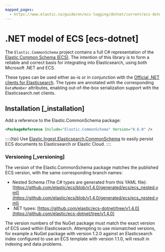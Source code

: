```yaml
---
mapped_pages:
  - https://www.elastic.co/guide/en/ecs-logging/dotnet/current/ecs-dotnet.html
---
```


# .NET model of ECS [ecs-dotnet]

The `Elastic.CommonSchema` project contains a full C# representation of the [Elastic Common Schema (ECS)](https://github.com/elastic/ecs). The intention of this library is to form a reliable and correct basis for integrating into Elasticsearch, using both Microsoft .NET and ECS.

These types can be used either as-is or in conjunction with the [Official .NET clients for Elasticsearch](https://github.com/elastic/elasticsearch-net). The types are annotated with the corresponding `DataMember` attributes, enabling out-of-the-box serialization support with the Elasticsearch.net clients.


## Installation [_installation]

Add a reference to the Elastic.CommonSchema package:

```xml
<PackageReference Include="Elastic.CommonSchema" Version="8.6.0" />
```

::::{tip}
Use [Elastic.Ingest.Elasticsearch.CommonSchema](https://github.com/elastic/ecs-dotnet/tree/main/src/Elastic.Ingest.Elasticsearch.CommonSchema) to easily persist ECS documents to Elasticsearch or Elastic Cloud.
::::



### Versioning [_versioning]

The version of the Elastic.CommonSchema package matches the published ECS version, with the same corresponding branch names:

* Nested Schema (The C# types are generated from this YAML file): [https://github.com/elastic/ecs/blob/v1.4.0/generated/ecs/ecs_nested.yml](https://github.com/elastic/ecs/blob/v1.4.0/generated/ecs/ecs_nested.yml)
* .NET types: [https://github.com/elastic/ecs-dotnet/tree/v1.4.0](https://github.com/elastic/ecs-dotnet/tree/v1.4.0)

The version numbers of the NuGet package must match the exact version of ECS used within Elasticsearch. Attempting to use mismatched versions, for example a NuGet package with version 1.2.0 against an Elasticsearch index configured to use an ECS template with version 1.1.0, will result in indexing and data problems.




